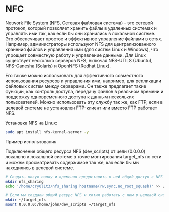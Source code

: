 # NFC

Network File System (NFS, Сетевая файловая система) - это сетевой протокол, который позволяет хранить файлы в удаленных системах и управлять ими так, как если бы они хранились в локальной системе. Это обеспечивает простое и эффективное управление файлами в сетях. Например, администраторы используют NFS для централизованного хранения файлов и управления ими (для систем Linux и Windows), что упрощает совместную работу и управление данными. Для Linux существует несколько серверов NFS, включая NFS-UTILS (Ubuntu), NFS-Ganesha (Solaris) и OpenNFS (Redhat Linux).

Его также можно использовать для эффективного совместного использования ресурсов и управления ими, например, для репликации файловых систем между серверами. Он также предлагает такие функции, как контроль доступа, передачу файлов в реальном времени и поддержку одновременного доступа к данным нескольких пользователей. Можно использовать эту службу так же, как FTP, если в целевой системе не установлен FTP-клиент или вместо FTP работает NFS.

Установка NFS на Linux:

```bash
sudo apt install nfs-kernel-server -y
```

Пример использования

Подключение общего ресурса NFS (dev_scripts) от цели (0.0.0.0) локально к локальной системе в точке монтирования target_nfs по сети и можем просматривать содержимое так же, как если бы мы находились в целевой системе.
```bash
# Создать новую папку и временно предоставить к ней общий доступ в NFS
mkdir nfs_sharing
echo '/home/cry0l1t3/nfs_sharing hostname(rw,sync,no_root_squash)' >> /etc/exports

# Если мы создали общий ресурс NFS и хотим работать с ним в целевой системе, нам необходимо сначала смонтировать его
mkdir ~/target_nfs
mount 0.0.0.0:/home/john/dev_scripts ~/target_nfs
```


